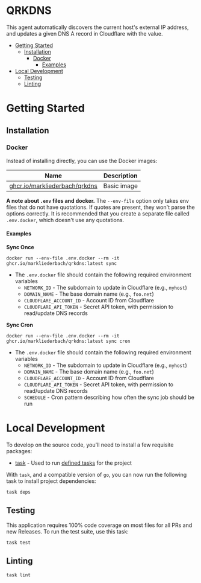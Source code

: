 # QRKDNS <!-- omit in toc -->
This agent automatically discovers the current host's external IP address, and updates a given DNS A record in Cloudflare with the value.

- [Getting Started](#getting-started)
  - [Installation](#installation)
    - [Docker](#docker)
      - [Examples](#examples)
- [Local Development](#local-development)
  - [Testing](#testing)
  - [Linting](#linting)

# Getting Started
## Installation
### Docker

Instead of installing directly, you can use the Docker images:

| Name | Description |
| ---- | ----------- |
| [ghcr.io/markliederbach/qrkdns](https://github.com/markliederbach/qrkdns/pkgs/container/qrkdns) | Basic image |

**A note about `.env` files and docker.** The `--env-file` option only takes env files that do not have quotations. If quotes are present, they won't parse the options correctly. It is recommended that you create a separate file called `.env.docker`, which doesn't use any quotations.


#### Examples

**Sync Once**
```console
docker run --env-file .env.docker --rm -it  ghcr.io/markliederbach/qrkdns:latest sync
```
- The `.env.docker` file should contain the following required environment variables
  - `NETWORK_ID` - The subdomain to update in Cloudflare (e.g., `myhost`)
  - `DOMAIN_NAME` - The base domain name (e.g., `foo.net`)
  - `CLOUDFLARE_ACCOUNT_ID` - Account ID from Cloudflare
  - `CLOUDFLARE_API_TOKEN` - Secret API token, with permission to read/update DNS records

**Sync Cron**
```console
docker run --env-file .env.docker --rm -it  ghcr.io/markliederbach/qrkdns:latest sync cron
```
- The `.env.docker` file should contain the following required environment variables
  - `NETWORK_ID` - The subdomain to update in Cloudflare (e.g., `myhost`)
  - `DOMAIN_NAME` - The base domain name (e.g., `foo.net`)
  - `CLOUDFLARE_ACCOUNT_ID` - Account ID from Cloudflare
  - `CLOUDFLARE_API_TOKEN` - Secret API token, with permission to read/update DNS records
  - `SCHEDULE` - Cron pattern describing how often the sync job should be run


# Local Development
To develop on the source code, you'll need to install a few requisite packages:
- [task](https://taskfile.dev/#/installation) - Used to run [defined tasks](https://github.com/markliederbach/qrkdns/blob/main/Taskfile.yml) for the project

With `task`, and a compatible version of `go`, you can now run the following task to install project dependencies:
```shell
task deps
```

## Testing
This application requires 100% code coverage on most files for all PRs and new Releases. To run the test suite, use this task:
```shell
task test
```

## Linting
```shell
task lint
```
